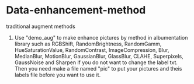 # Data-enhancement-method
traditional augment methods


1. Use "demo_aug" to make enhance pictures by method in albumentation library  such as  RGBShift, RandomBrightness, RandomGamm, HueSaturationValue, RandomContrast, ImageCompression, Blur, MedianBlur, MotionBlur, GaussianBlur, GlassBlur, CLAHE, Superpixels, GaussNoise and Sharpen if you do not want to change the label txt. Then you need make a file named "pic" to put your pictures and theis labels file before you want to use it.
